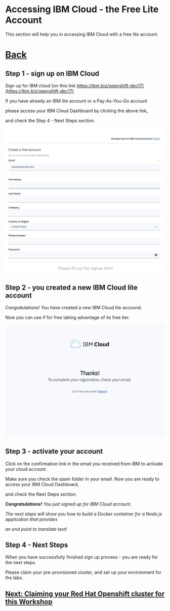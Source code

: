 # Accessing IBM Cloud - the Free Lite Account

This section will help you in accessing IBM Cloud with a free lite account.


# [Back](https://github.com/LennartFr/Red-Hat-OpenShift-WorldTour)

## Step 1 - sign up on IBM Cloud

Sign up for IBM cloud [on this link https://ibm.biz/openshift-dec17](https://ibm.biz/openshift-dec17)

If you have already an IBM lite account or a Pay-As-You-Go account

please access your IBM Cloud Dashboard by clicking the above link,

and check the Step 4 - Next Steps section.

<img src="/img/signup.png">

## Step 2 - you created a new IBM Cloud lite account

Congratulations! You have created a new IBM Cloud lite accound. 

Now you can use if for free taking advantage of its free tier.

<img src="/img/creation.png">


## Step 3 - activate your account

Click on the confirmation link in the email you received from IBM to activate your cloud account. 

Make sure you check the spam folder in your email. Now you are ready to access your IBM Cloud Dashboard, 

and check the Next Steps section.

*__Congratulations!__ You just signed up for IBM Cloud account.* 

*The next steps will show you how to build a Docker container for a Node.js application that provides*

*an end point to translate text!*


## Step 4 - Next Steps


When you have successfully finished sign up process - you are ready for the next steps. 

Please claim your pre-provisioned cluster, and set up your environment for the labs.

## [Next: Claiming your Red Hat Openshift cluster for this Workshop](https://github.com/LennartFr/Red-Hat-OpenShift-WorldTour/blob/master/Claiming.md)

